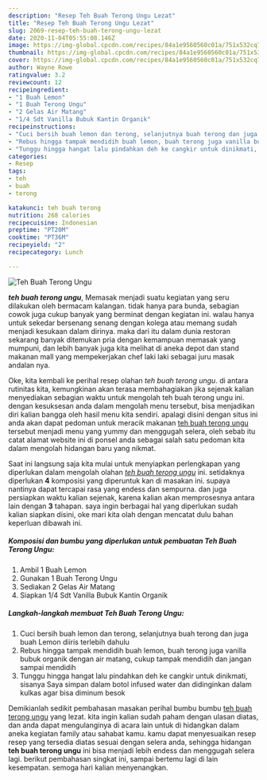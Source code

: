 ```yaml
---
description: "Resep Teh Buah Terong Ungu Lezat"
title: "Resep Teh Buah Terong Ungu Lezat"
slug: 2069-resep-teh-buah-terong-ungu-lezat
date: 2020-11-04T05:55:08.146Z
image: https://img-global.cpcdn.com/recipes/84a1e9560560c01a/751x532cq70/teh-buah-terong-ungu-foto-resep-utama.jpg
thumbnail: https://img-global.cpcdn.com/recipes/84a1e9560560c01a/751x532cq70/teh-buah-terong-ungu-foto-resep-utama.jpg
cover: https://img-global.cpcdn.com/recipes/84a1e9560560c01a/751x532cq70/teh-buah-terong-ungu-foto-resep-utama.jpg
author: Wayne Rowe
ratingvalue: 3.2
reviewcount: 12
recipeingredient:
- "1 Buah Lemon"
- "1 Buah Terong Ungu"
- "2 Gelas Air Matang"
- "1/4 Sdt Vanilla Bubuk Kantin Organik"
recipeinstructions:
- "Cuci bersih buah lemon dan terong, selanjutnya buah terong dan juga buah Lemon diiris terlebih dahulu"
- "Rebus hingga tampak mendidih buah lemon, buah terong juga vanilla bubuk organik dengan air matang, cukup tampak mendidih dan jangan sampai mendidih"
- "Tunggu hingga hangat lalu pindahkan deh ke cangkir untuk dinikmati, sisanya Saya simpan dalam botol infused water dan didinginkan dalam kulkas agar bisa diminum besok"
categories:
- Resep
tags:
- teh
- buah
- terong

katakunci: teh buah terong 
nutrition: 268 calories
recipecuisine: Indonesian
preptime: "PT20M"
cooktime: "PT36M"
recipeyield: "2"
recipecategory: Lunch

---
```



![Teh Buah Terong Ungu](https://img-global.cpcdn.com/recipes/84a1e9560560c01a/751x532cq70/teh-buah-terong-ungu-foto-resep-utama.jpg)

<b><i>teh buah terong ungu</i></b>, Memasak menjadi suatu kegiatan yang seru dilakukan oleh bermacam kalangan. tidak hanya para bunda, sebagian cowok juga cukup banyak yang berminat dengan kegiatan ini. walau hanya untuk sekedar bersenang senang dengan kolega atau memang sudah menjadi kesukaan dalam dirinya. maka dari itu dalam dunia restoran sekarang banyak ditemukan pria dengan kemampuan memasak yang mumpuni, dan lebih banyak juga kita melihat di aneka depot dan stand makanan mall yang mempekerjakan chef laki laki sebagai juru masak andalan nya.

Oke, kita kembali ke perihal resep olahan <i>teh buah terong ungu</i>. di antara rutinitas kita, kemungkinan akan terasa membahagiakan jika sejenak kalian menyediakan sebagian waktu untuk mengolah teh buah terong ungu ini. dengan kesuksesan anda dalam mengolah menu tersebut, bisa menjadikan diri kalian bangga oleh hasil menu kita sendiri. apalagi disini dengan situs ini anda akan dapat pedoman untuk meracik makanan <u>teh buah terong ungu</u> tersebut menjadi menu yang yummy dan menggugah selera, oleh sebab itu catat alamat website ini di ponsel anda sebagai salah satu pedoman kita dalam mengolah hidangan baru yang nikmat.




Saat ini langsung saja kita mulai untuk menyiapkan perlengkapan yang diperlukan dalam mengolah olahan <u><i>teh buah terong ungu</i></u> ini. setidaknya diperlukan <b>4</b> komposisi yang diperuntuk kan di masakan ini. supaya nantinya dapat tercapai rasa yang endess dan sempurna. dan juga persiapkan waktu kalian sejenak, karena kalian akan memprosesnya antara lain dengan <b>3</b> tahapan. saya ingin berbagai hal yang diperlukan sudah kalian siapkan disini, oke mari kita olah dengan mencatat dulu bahan keperluan dibawah ini.

<!--inarticleads1-->

##### Komposisi dan bumbu yang diperlukan untuk pembuatan Teh Buah Terong Ungu:

1. Ambil 1 Buah Lemon
1. Gunakan 1 Buah Terong Ungu
1. Sediakan 2 Gelas Air Matang
1. Siapkan 1/4 Sdt Vanilla Bubuk Kantin Organik




<!--inarticleads2-->

##### Langkah-langkah membuat Teh Buah Terong Ungu:

1. Cuci bersih buah lemon dan terong, selanjutnya buah terong dan juga buah Lemon diiris terlebih dahulu
1. Rebus hingga tampak mendidih buah lemon, buah terong juga vanilla bubuk organik dengan air matang, cukup tampak mendidih dan jangan sampai mendidih
1. Tunggu hingga hangat lalu pindahkan deh ke cangkir untuk dinikmati, sisanya Saya simpan dalam botol infused water dan didinginkan dalam kulkas agar bisa diminum besok




Demikianlah sedikit pembahasan masakan perihal bumbu bumbu <u>teh buah terong ungu</u> yang lezat. kita ingin kalian sudah paham dengan ulasan diatas, dan anda dapat mengulanginya di acara lain untuk di hidangkan dalam aneka kegiatan family atau sahabat kamu. kamu dapat menyesuaikan resep resep yang tersedia diatas sesuai dengan selera anda, sehingga hidangan <b>teh buah terong ungu</b> ini bisa menjadi lebih endess dan menggugah selera lagi. berikut pembahasan singkat ini, sampai bertemu lagi di lain kesempatan. semoga hari kalian menyenangkan.
